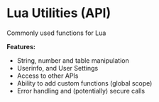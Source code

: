<h1>Lua Utilities (API)</h1>

Commonly used functions for Lua

<b>Features:</b>

<ul>
  <li>String, number and table manipulation</li>
  <li>Userinfo, and User Settings</li>
  <li>Access to other APIs</li>
  <li>Ability to add custom functions (global scope)</li>
  <li>Error handling and (potentially) secure calls</li>
</ul>
